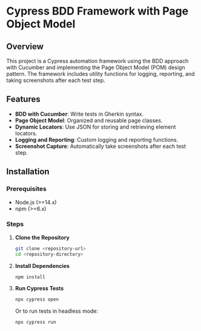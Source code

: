 # Cypress BDD Framework with Page Object Model

## Overview

This project is a Cypress automation framework using the BDD approach with Cucumber and implementing the Page Object Model (POM) design pattern. The framework includes utility functions for logging, reporting, and taking screenshots after each test step.

## Features

- **BDD with Cucumber**: Write tests in Gherkin syntax.
- **Page Object Model**: Organized and reusable page classes.
- **Dynamic Locators**: Use JSON for storing and retrieving element locators.
- **Logging and Reporting**: Custom logging and reporting functions.
- **Screenshot Capture**: Automatically take screenshots after each test step.

## Installation

### Prerequisites

- Node.js (>=14.x)
- npm (>=6.x)

### Steps

1. **Clone the Repository**
    ```bash
    git clone <repository-url>
    cd <repository-directory>
    ```

2. **Install Dependencies**
    ```bash
    npm install
    ```

3. **Run Cypress Tests**
    ```bash
    npx cypress open
    ```
   Or to run tests in headless mode:
    ```bash
    npx cypress run
    ```
